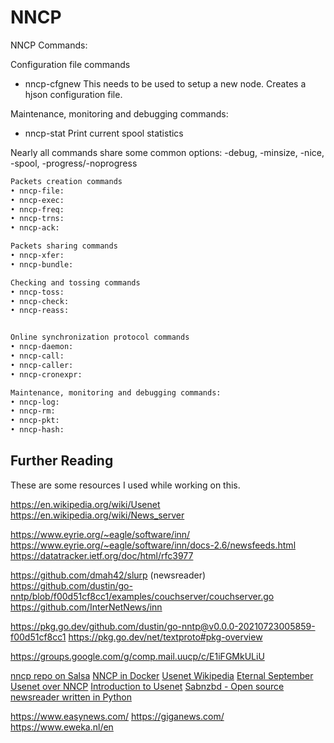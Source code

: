 # NNCP

NNCP Commands:

Configuration file commands

* nncp-cfgnew
    This needs to be used to setup a new node. Creates a hjson configuration file.

Maintenance, monitoring and debugging commands:

* nncp-stat
    Print current spool statistics

Nearly all commands share some common options:
-debug, -minsize, -nice, -spool, -progress/-noprogress

```markdown
Packets creation commands
• nncp-file:
• nncp-exec:
• nncp-freq:
• nncp-trns:
• nncp-ack:

Packets sharing commands
• nncp-xfer:
• nncp-bundle:

Checking and tossing commands
• nncp-toss:
• nncp-check:
• nncp-reass:


Online synchronization protocol commands
• nncp-daemon:
• nncp-call:
• nncp-caller:
• nncp-cronexpr:

Maintenance, monitoring and debugging commands:
• nncp-log:
• nncp-rm:
• nncp-pkt:
• nncp-hash:
```

## Further Reading

These are some resources I used while working on this.

https://en.wikipedia.org/wiki/Usenet
https://en.wikipedia.org/wiki/News_server

https://www.eyrie.org/~eagle/software/inn/
https://www.eyrie.org/~eagle/software/inn/docs-2.6/newsfeeds.html
https://datatracker.ietf.org/doc/html/rfc3977

https://github.com/dmah42/slurp (newsreader)
https://github.com/dustin/go-nntp/blob/f00d51cf8cc1/examples/couchserver/couchserver.go
https://github.com/InterNetNews/inn

https://pkg.go.dev/github.com/dustin/go-nntp@v0.0.0-20210723005859-f00d51cf8cc1
https://pkg.go.dev/net/textproto#pkg-overview

https://groups.google.com/g/comp.mail.uucp/c/E1iFGMkULiU

[nncp repo on Salsa](https://salsa.debian.org/go-team/packages/nncp)
[NNCP in Docker](https://salsa.debian.org/jgoerzen/docker-nncp)
[Usenet Wikipedia](https://en.wikipedia.org/wiki/Usenet)
[Eternal September](https://www.eternal-september.org/)
[Usenet over NNCP](https://www.complete.org/usenet-over-nncp/)
[Introduction to Usenet](https://www.binaries4all.com/beginners/downloading.php)
[Sabnzbd - Open source newsreader written in Python](https://github.com/sabnzbd/sabnzbd/tree/develop)


https://www.easynews.com/
https://giganews.com/
https://www.eweka.nl/en
